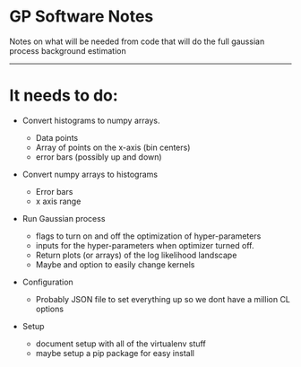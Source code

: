 # GP Software Notes
Notes on what will be needed from code that will do the full gaussian process
background estimation

---

# It needs to do:
* Convert histograms to numpy arrays.
    - Data points
    - Array of points on the x-axis (bin centers)
    - error bars (possibly up and down)

* Convert numpy arrays to histograms
    - Error bars
    - x axis range

* Run Gaussian process
    - flags to turn on and off the optimization of hyper-parameters
    - inputs for the hyper-parameters when optimizer turned off.
    - Return plots (or arrays) of the log likelihood landscape
    - Maybe and option to easily change kernels

* Configuration
    - Probably JSON file to set everything up so we dont have a million CL options

* Setup
    - document setup with all of the virtualenv stuff
    - maybe setup a pip package for easy install
